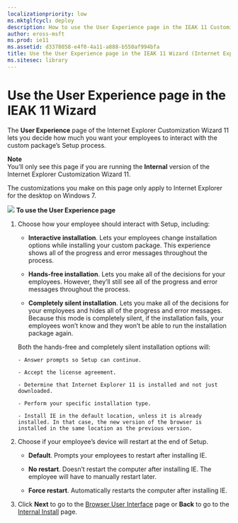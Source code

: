 ```yaml
---
localizationpriority: low
ms.mktglfcycl: deploy
description: How to use the User Experience page in the IEAK 11 Customization Wizard to decide user interaction with the Setup process.
author: eross-msft
ms.prod: ie11
ms.assetid: d3378058-e4f0-4a11-a888-b550af994bfa
title: Use the User Experience page in the IEAK 11 Wizard (Internet Explorer Administration Kit 11 for IT Pros)
ms.sitesec: library
---
```



# Use the User Experience page in the IEAK 11 Wizard
The **User Experience** page of the Internet Explorer Customization Wizard 11 lets you decide how much you want your employees to interact with the custom package’s Setup process.

**Note**<br>You’ll only see this page if you are running the **Internal** version of the Internet Explorer Customization Wizard 11.<p>The customizations you make on this page only apply to Internet Explorer for the desktop on Windows 7.

![](images/wedge.gif) **To use the User Experience page**

1.  Choose how your employee should interact with Setup, including:

    -   **Interactive installation**. Lets your employees change installation options while installing your custom package. This experience shows all of the progress and error messages throughout the process.

    -   **Hands-free installation**. Lets you make all of the decisions for your employees. However, they’ll still see all of the progress and error messages throughout the process.

    -   **Completely silent installation**. Lets you make all of the decisions for your employees and hides all of the progress and error messages. Because this mode is completely silent, if the installation fails, your employees won’t know and they won’t be able to run the installation package again.
    <p>Both the hands-free and completely silent installation options will:
    
        - Answer prompts so Setup can continue.
    
        - Accept the license agreement.

        - Determine that Internet Explorer 11 is installed and not just downloaded.

        - Perform your specific installation type.

        - Install IE in the default location, unless it is already installed. In that case, the new version of the browser is installed in the same location as the previous version.

2.  Choose if your employee’s device will restart at the end of Setup.

    -   **Default**. Prompts your employees to restart after installing IE.

    -   **No restart**. Doesn’t restart the computer after installing IE. The employee will have to manually restart later.

    -   **Force restart**. Automatically restarts the computer after installing IE.

3.  Click **Next** to go to the [Browser User Interface](browser-ui-ieak11-wizard.md) page or **Back** to go to the [Internal Install](internal-install-ieak11-wizard.md) page.

 

 





